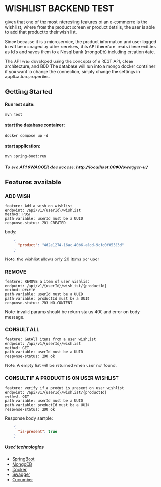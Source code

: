 # WISHLIST BACKEND TEST

given that one of the most interesting features of an e-commerce 
is the wish list, where from the product screen or product details, 
the user is able to add that product to their wish list.

Since because it is a microservice, the product information and user logged in 
will be managed by other services, this API therefore treats these 
entities as Id's and saves them to a Nosql bank (mongoDb) 
including creation date.

The API was developed using the concepts of a REST API, clean architecture, and BDD
The database will run into a mongo docker container if you want to change the connection, 
simply change the settings in application.properties.

## Getting Started

#### Run test suite:
    mvn test
#### start the database container:
    docker compose up -d
#### start application:
    mvn spring-boot:run

##### To see API SWAGGER doc access: http://localhost:8080/swagger-ui/

## Features available

### ADD WISH
    feature: Add a wish on wishlist
    endpoint: /api/v1/{userId}/wishlist
    method: POST
    path-variable: userId must be a UUID
    response-status: 201 CREATED
body:
```json
    {
      "product": "4d2e1274-16ac-40b6-a6cd-9cfc0f05303d"
    }
```
Note: the wishlist allows only 20 items per user

### REMOVE
    feature: REMOVE a item of user wishlist
    endpoint: /api/v1/{userId}/wishlist/{productId}
    method: DELETE
    path-variable: userId must be a UUID
    path-variable: productId must be a UUID
    response-status: 203 NO-CONTENT

Note: invalid params should be return status 400 and error on body message.

### CONSULT ALL
    feature: GetAll itens from a user wishlist
    endpoint: /api/v1/{userId}/wishlist
    method: GET
    path-variable: userId must be a UUID
    response-status: 200 ok

Note: A empty list will be returned when user not found.

### CONSULT IF A PRODUCT IS ON USER WISHLIST
    feature: verify if a produt is present on user wishlist
    endpoint: /api/v1/{userId}/wishlist/{productId}
    method: GET
    path-variable: userId must be a UUID
    path-variable: productId must be a UUID
    response-status: 200 ok
Response body sample:
```json
    {
      "is-present": true
    }
```
##### Used technologies
 - [SpringBoot](https://spring.io/)
 - [MongoDB](https://www.mongodb.com/pt-br?msclkid=ea97f84ad07f11ec9dc819959e755a61)
 - [Docker](https://www.docker.com/?msclkid=fde569b7d07f11ecaad68af68f8774c4)
 - [Swagger](https://swagger.io/tools/swagger-ui/?msclkid=091cfe69d08011ec8fa50fe356ac0f85)
 - [Cucumber](https://cucumber.io/?msclkid=14a46b40d08011eca3361d2e6ed535cd☺)












